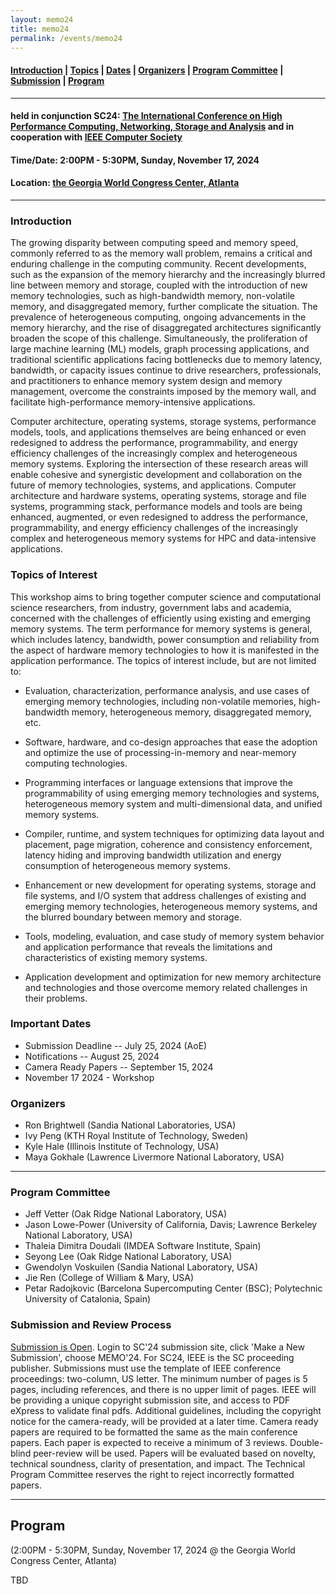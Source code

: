 ```yaml
---
layout: memo24
title: memo24
permalink: /events/memo24
---
```



#### [Introduction](#Intro) | [Topics](#topics) | [Dates](#dates) | [Organizers](#org) | [Program Committee](#pc) | [Submission](#submission) | [Program](#program) 
----

#### held in conjunction SC24: [The International Conference on High Performance Computing, Networking, Storage and Analysis](https://sc24.supercomputing.org/) and in cooperation with [IEEE Computer Society](https://www.computer.org)
#### Time/Date: 2:00PM - 5:30PM, Sunday, November 17, 2024
#### Location: [the Georgia World Congress Center, Atlanta](https://sc24.supercomputing.org/attend/convention-center/)
---

### <a name="Intro"></a>Introduction
The growing disparity between computing speed and memory speed, commonly referred to as the memory wall problem, remains a critical and enduring challenge in the computing community. Recent developments, such as the expansion of the memory hierarchy and the increasingly blurred line between memory and storage, coupled with the introduction of new memory technologies, such as high-bandwidth memory, non-volatile memory, and disaggregated memory, further complicate the situation. The prevalence of heterogeneous computing, ongoing advancements in the memory hierarchy, and the rise of disaggregated architectures significantly broaden the scope of this challenge. Simultaneously, the proliferation of large machine learning (ML) models, graph processing applications, and traditional scientific applications facing bottlenecks due to memory latency, bandwidth, or capacity issues continue to drive researchers, professionals, and practitioners to enhance memory system design and memory management, overcome the constraints imposed by the memory wall, and facilitate high-performance memory-intensive applications.

Computer architecture, operating systems, storage systems, performance models, tools, and applications themselves are being enhanced or even redesigned to address the performance, programmability, and energy efficiency challenges of the increasingly complex and heterogeneous memory systems. Exploring the intersection of these research areas will enable cohesive and synergistic development and collaboration on the future of memory technologies, systems, and applications. Computer architecture and hardware systems, operating systems, storage and file systems, programming stack, performance models and tools are being enhanced, augmented, or even redesigned to address the performance, programmability, and energy efficiency challenges of the increasingly complex and heterogeneous memory systems for HPC and data-intensive applications.

### <a name="topics"></a>Topics of Interest 
This workshop aims to bring together computer science and computational science researchers, from industry, government labs and academia, concerned with the challenges of efficiently using existing and emerging memory systems. The term performance for memory systems is general, which includes latency, bandwidth, power consumption and reliability from the aspect of hardware memory technologies to how it is manifested in the application performance. The topics of interest include, but are not limited to:

+ Evaluation, characterization, performance analysis, and use cases of emerging memory technologies, including non-volatile memories, high-bandwidth memory, heterogeneous memory, disaggregated memory, etc.

+ Software, hardware, and co-design approaches that ease the adoption and optimize the use of processing-in-memory and near-memory computing technologies.

+ Programming interfaces or language extensions that improve the programmability of using emerging memory technologies and systems, heterogeneous memory system and multi-dimensional data, and unified memory systems.

+ Compiler, runtime, and system techniques for optimizing data layout and placement, page migration, coherence and consistency enforcement, latency hiding and improving bandwidth utilization and energy consumption of heterogeneous memory systems.

+ Enhancement or new development for operating systems, storage and file systems, and I/O system that address challenges of existing and emerging memory technologies, heterogeneous memory systems, and the blurred boundary between memory and storage.

+ Tools, modeling, evaluation, and case study of memory system behavior and application performance that reveals the limitations and characteristics of existing memory systems.

+ Application development and optimization for new memory architecture and technologies and those overcome memory related challenges in their problems.

### <a name="dates"></a>Important Dates
 + Submission Deadline -- July 25, 2024 (AoE)
 + Notifications -- August 25, 2024
 + Camera Ready Papers -- September 15, 2024
 + November 17 2024 - Workshop
 
### <a name="org"></a>Organizers
 + Ron Brightwell (Sandia National Laboratories, USA)
 + Ivy Peng (KTH Royal Institute of Technology, Sweden)
 + Kyle Hale (Illinois Institute of Technology, USA)
 + Maya Gokhale (Lawrence Livermore National Laboratory, USA)
----
 
### <a name="pc"></a>Program Committee
 + Jeff Vetter (Oak Ridge National Laboratory, USA)
 + Jason Lowe-Power (University of California, Davis; Lawrence Berkeley National Laboratory, USA)
 + Thaleia Dimitra Doudali (IMDEA Software Institute, Spain)
 + Seyong Lee (Oak Ridge National Laboratory, USA)
 + Gwendolyn Voskuilen (Sandia National Laboratory, USA)
 + Jie Ren (College of William & Mary, USA)
 + Petar Radojkovic (Barcelona Supercomputing Center (BSC); Polytechnic University of Catalonia, Spain)

### <a name="submission"></a>Submission and Review Process
[Submission is Open](https://submissions.supercomputing.org). Login to SC'24 submission site, click 'Make a New Submission', choose MEMO'24. For SC24, IEEE is the SC proceeding publisher. Submissions must use the template of IEEE conference proceedings: two-column, US letter. The minimum number of pages is 5 pages, including references, and there is no upper limit of pages. IEEE will be providing a unique copyright submission site, and access to PDF eXpress to validate final pdfs. Additional guidelines, including the copyright notice for the camera-ready, will be provided at a later time. Camera ready papers are required to be formatted the same as the main conference papers. Each paper is expected to receive a minimum of 3 reviews. Double-blind peer-review will be used. Papers will be evaluated based on novelty, technical soundness, clarity of presentation, and impact. The Technical Program Committee reserves the right to reject incorrectly formatted papers.

----
## <a name="program"></a>Program
(2:00PM - 5:30PM, Sunday, November 17, 2024 @ the Georgia World Congress Center, Atlanta)

TBD

   


